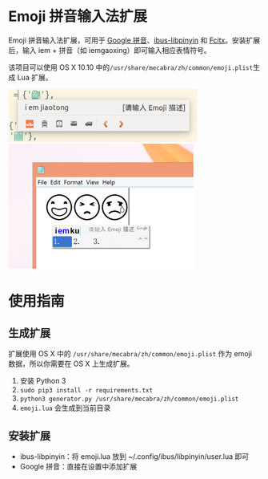 # Emoji 拼音输入法扩展

Emoji 拼音输入法扩展，可用于 [Google 拼音](http://www.google.com/intl/zh-CN/ime/pinyin/)、[ibus-libpinyin](https://github.com/epico/ibus-libpinyin) 和 [Fcitx](https://fcitx-im.org)。安装扩展后，输入 iem + 拼音（如 iemgaoxing）即可输入相应表情符号。

该项目可以使用 OS X 10.10 中的`/usr/share/mecabra/zh/common/emoji.plist`生成 Lua 扩展。

<img alt="Screenshot on Ubuntu" src="screenshots/ubuntu.png" width="378">

<img alt="Screenshot on Windows 8" src="screenshots/windows.png" width="370">

# 使用指南

## 生成扩展

扩展使用 OS X 中的 `/usr/share/mecabra/zh/common/emoji.plist` 作为 emoji 数据，所以你需要在 OS X 上生成扩展。

1. 安装 Python 3
2. `sudo pip3 install -r requirements.txt`
3. `python3 generator.py /usr/share/mecabra/zh/common/emoji.plist`
4. `emoji.lua` 会生成到当前目录

## 安装扩展

* ibus-libpinyin：将 emoji.lua 放到 ~/.config/ibus/libpinyin/user.lua 即可
* Google 拼音：直接在设置中添加扩展

